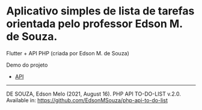 


# Aplicativo simples de lista de tarefas orientada pelo professor Edson M. de Souza.

Flutter + API PHP (criada por Edson M. de Souza)



 Demo do projeto
* [API](http://php-api.duckdns.org/)

<hr>

DE SOUZA, Edson Melo (2021, August 16). PHP API TO-DO-LIST v.2.0.
Available in: https://github.com/EdsonMSouza/php-api-to-do-list
